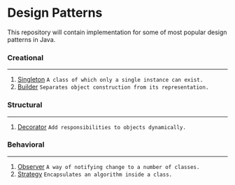 # Design Patterns
This repository will contain implementation for some of most popular design patterns in Java.

### Creational
---
1. [Singleton](https://sourcemaking.com/design_patterns/singleton) ``` A class of which only a single instance can exist. ```
2. [Builder](https://sourcemaking.com/design_patterns/builder) ``` Separates object construction from its representation. ```

### Structural
---
1. [Decorator](https://sourcemaking.com/design_patterns/decorator) ``` Add responsibilities to objects dynamically. ```

### Behavioral
---
1. [Observer](https://sourcemaking.com/design_patterns/observer) ``` A way of notifying change to a number of classes. ```
2. [Strategy](https://sourcemaking.com/design_patterns/strategy) ``` Encapsulates an algorithm inside a class. ```
